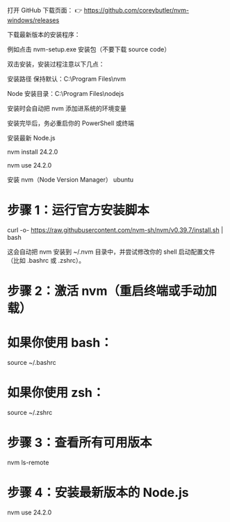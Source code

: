 打开 GitHub 下载页面：
👉 https://github.com/coreybutler/nvm-windows/releases

下载最新版本的安装程序：

例如点击 nvm-setup.exe 安装包（不要下载 source code）

双击安装，安装过程注意以下几点：

安装路径 保持默认：C:\Program Files\nvm

Node 安装目录：C:\Program Files\nodejs

安装时会自动把 nvm 添加进系统的环境变量

安装完毕后，务必重启你的 PowerShell 或终端


安装最新 Node.js

nvm install 24.2.0

nvm use 24.2.0


安装 nvm（Node Version Manager） ubuntu
# 步骤 1：运行官方安装脚本
curl -o- https://raw.githubusercontent.com/nvm-sh/nvm/v0.39.7/install.sh | bash

这会自动把 nvm 安装到 ~/.nvm 目录中，并尝试修改你的 shell 启动配置文件（比如 .bashrc 或 .zshrc）。

# 步骤 2：激活 nvm（重启终端或手动加载）
# 如果你使用 bash：
source ~/.bashrc

# 如果你使用 zsh：
source ~/.zshrc


# 步骤 3：查看所有可用版本
nvm ls-remote

# 步骤 4：安装最新版本的 Node.js
nvm use 24.2.0


